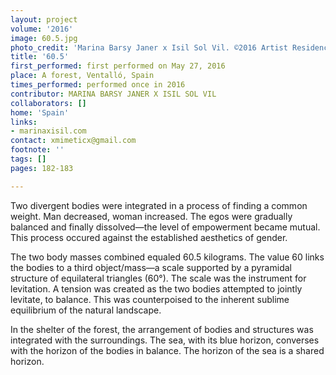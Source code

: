```yaml
---
layout: project
volume: '2016'
image: 60.5.jpg
photo_credit: 'Marina Barsy Janer x Isil Sol Vil. ©2016 Artist Residency'
title: '60.5'
first_performed: first performed on May 27, 2016
place: A forest, Ventalló, Spain
times_performed: performed once in 2016
contributor: MARINA BARSY JANER X ISIL SOL VIL
collaborators: []
home: 'Spain'
links:
- marinaxisil.com
contact: xmimeticx@gmail.com
footnote: ''
tags: []
pages: 182-183

---
```


Two divergent bodies were integrated in a process of finding a common weight. Man decreased, woman increased. The egos were gradually balanced and finally dissolved—the level of empowerment became mutual. This process occured against the established aesthetics of gender.

The two body masses combined equaled 60.5 kilograms. The value 60 links the bodies to a third object/mass—a scale supported by a pyramidal structure of equilateral triangles (60°). The scale was the instrument for levitation. A tension was created as the two bodies attempted to jointly levitate, to balance. This was counterpoised to the inherent sublime equilibrium of the natural landscape.

In the shelter of the forest, the arrangement of bodies and structures was integrated with the surroundings. The sea, with its blue horizon, converses with the horizon of the bodies in balance. The horizon of the sea is a shared horizon.